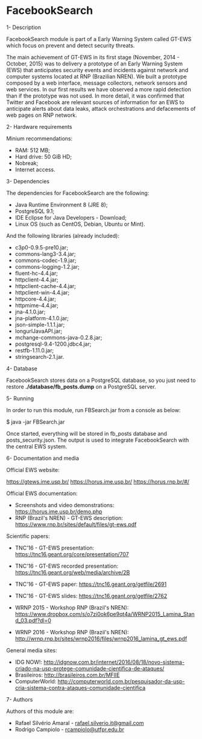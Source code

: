 # FacebookSearch 

1- Description

FacebookSearch module is part of a Early Warning System called GT-EWS which focus on prevent and detect security threats.

The main achievement of GT-EWS in its first stage (November, 2014 - October, 2015) was to delivery a prototype of an Early Warning System (EWS) that anticipates security events and incidents against network and computer systems located at RNP (Brazilian NREN). We built a prototype composed by a web interface, message collectors, network sensors and web services. In our first results we have observed a more rapid detection than if the prototype was not used. In more detail, it was confirmed that Twitter and Facebook are relevant sources of information for an EWS to anticipate alerts about data leaks, attack orchestrations and defacements of web pages on RNP network.

2- Hardware requirements

Minium recommendations:

* RAM: 512 MB;
* Hard drive: 50 GiB HD;
* Nobreak;
* Internet access.

3- Dependencies

The dependencies for FacebookSearch are the following:

* Java Runtime Environment 8 (JRE 8);
* PostgreSQL 9.1;
* IDE Eclipse for Java Developers - Download;
* Linux OS (such as CentOS, Debian, Ubuntu or Mint).

And the following libraries (already included):

* c3p0-0.9.5-pre10.jar;
* commons-lang3-3.4.jar;
* commons-codec-1.9.jar;
* commons-logging-1.2.jar;
* fluent-hc-4.4.jar;
* httpclient-4.4.jar;
* httpclient-cache-4.4.jar;
* httpclient-win-4.4.jar;
* httpcore-4.4.jar;
* httpmime-4.4.jar;
* jna-4.1.0.jar;
* jna-platform-4.1.0.jar;
* json-simple-1.1.1.jar;
* longurlJavaAPI.jar;
* mchange-commons-java-0.2.8.jar;
* postgresql-9.4-1200.jdbc4.jar;
* restfb-1.11.0.jar;
* stringsearch-2.1.jar.

4- Database

FacebookSearch stores data on a PostgreSQL database, so you just need to restore <b>./database/fb_posts.dump</b> on a PostgreSQL server.

5- Running

In order to run this module, run FBSearch.jar from a console as below:

  $ java -jar FBSearch.jar
  
Once started, everything will be stored in fb_posts database and posts_security.json. The output is used to integrate FacebookSearch with the central EWS system.

6- Documentation and media

Official EWS website:

https://gtews.ime.usp.br/
https://horus.ime.usp.br/
https://horus.rnp.br/#/

Official EWS documentation:

* Screenshots and video demonstrations: https://horus.ime.usp.br/demo.php
* RNP (Brazil's NREN) - GT-EWS description: https://www.rnp.br/sites/default/files/gt-ews.pdf

Scientific papers:

* TNC'16 - GT-EWS presentation: https://tnc16.geant.org/core/presentation/707
* TNC'16 - GT-EWS recorded presentation: https://tnc16.geant.org/web/media/archive/2B
* TNC'16 - GT-EWS paper: https://tnc16.geant.org/getfile/2691
* TNC'16 - GT-EWS slides: https://tnc16.geant.org/getfile/2762

* WRNP 2015 - Workshop RNP (Brazil's NREN): https://www.dropbox.com/s/o7zi0ok6pe9qt4a/WRNP2015_Lamina_Stand_03.pdf?dl=0
* WRNP 2016 - Workshop RNP (Brazil's NREN): http://wrnp.rnp.br/sites/wrnp2016/files/wrnp2016_lamina_gt_ews.pdf

General media sites:

* IDG NOW!: http://idgnow.com.br/internet/2016/08/18/novo-sistema-criado-na-usp-protege-comunidade-cientifica-de-ataques/
* Brasileiros: http://brasileiros.com.br/MFlIE
* ComputerWorld: http://computerworld.com.br/pesquisador-da-usp-cria-sistema-contra-ataques-comunidade-cientifica

7- Authors

Authors of this module are:

* Rafael Silvério Amaral - rafael.silverio.it@gmail.com
* Rodrigo Campiolo - rcampiolo@utfpr.edu.br
